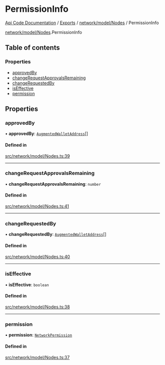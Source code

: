 # PermissionInfo
 
[Api Code Documentation](../README.md) / [Exports](../modules.md) / [network/model/Nodes](../modules/network_model_Nodes.md) / PermissionInfo

[network/model/Nodes](../modules/network_model_Nodes.md).PermissionInfo

## Table of contents

### Properties

- [approvedBy](network_model_Nodes.PermissionInfo.md#approvedby)
- [changeRequestApprovalsRemaining](network_model_Nodes.PermissionInfo.md#changerequestapprovalsremaining)
- [changeRequestedBy](network_model_Nodes.PermissionInfo.md#changerequestedby)
- [isEffective](network_model_Nodes.PermissionInfo.md#iseffective)
- [permission](network_model_Nodes.PermissionInfo.md#permission)

## Properties

### approvedBy

• **approvedBy**: [`AugmentedWalletAddress`](network_model_Nodes.AugmentedWalletAddress.md)[]

#### Defined in

[src/network/model/Nodes.ts:39](https://github.com/openkfw/TruBudget/blob/d07ad94/api/src/network/model/Nodes.ts#L39)

___

### changeRequestApprovalsRemaining

• **changeRequestApprovalsRemaining**: `number`

#### Defined in

[src/network/model/Nodes.ts:41](https://github.com/openkfw/TruBudget/blob/d07ad94/api/src/network/model/Nodes.ts#L41)

___

### changeRequestedBy

• **changeRequestedBy**: [`AugmentedWalletAddress`](network_model_Nodes.AugmentedWalletAddress.md)[]

#### Defined in

[src/network/model/Nodes.ts:40](https://github.com/openkfw/TruBudget/blob/d07ad94/api/src/network/model/Nodes.ts#L40)

___

### isEffective

• **isEffective**: `boolean`

#### Defined in

[src/network/model/Nodes.ts:38](https://github.com/openkfw/TruBudget/blob/d07ad94/api/src/network/model/Nodes.ts#L38)

___

### permission

• **permission**: [`NetworkPermission`](../modules/network_model_Nodes.md#networkpermission)

#### Defined in

[src/network/model/Nodes.ts:37](https://github.com/openkfw/TruBudget/blob/d07ad94/api/src/network/model/Nodes.ts#L37)
